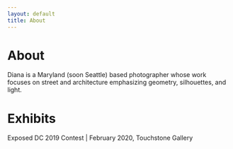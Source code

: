 ```yaml
---
layout: default
title: About
---
```


# About

Diana is a Maryland (soon Seattle) based photographer whose work focuses on street and architecture emphasizing geometry, silhouettes, and light.


# Exhibits

Exposed DC 2019 Contest \| February 2020, Touchstone Gallery